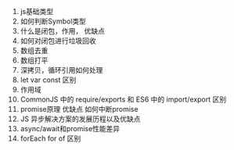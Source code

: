 1. js基础类型
2. 如何判断Symbol类型
3. 什么是闭包，作用， 优缺点
4. 如何对闭包进行垃圾回收
5. 数组去重
6. 数组打平
7. 深拷贝，循环引用如何处理
8. let var const 区别
9. 作用域
10. CommonJS 中的 require/exports 和 ES6 中的 import/export 区别
11. promise原理 优缺点 如何中断promise
12. JS 异步解决方案的发展历程以及优缺点
13. async/await和promise性能差异
14. forEach for of 区别
